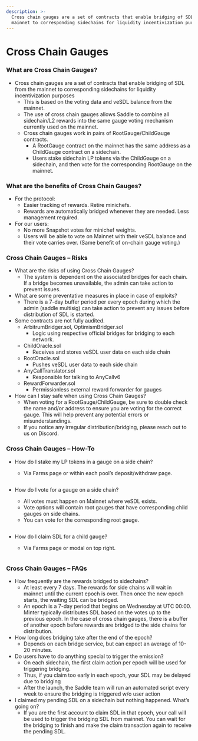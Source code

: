 ```yaml
---
description: >-
  Cross chain gauges are a set of contracts that enable bridging of SDL from the
  mainnet to corresponding sidechains for liquidity incentivization purposes.
---
```


# Cross Chain Gauges

### What are Cross Chain Gauges?

* Cross chain gauges are a set of contracts that enable bridging of SDL from the mainnet to corresponding sidechains for liquidity incentivization purposes
  * This is based on the voting data and veSDL balance from the mainnet.&#x20;
  * The use of cross chain gauges allows Saddle to combine all sidechain/L2 rewards into the same gauge voting mechanism currently used on the mainnet.
  * Cross chain gauges work in pairs of RootGauge/ChildGauge contracts.&#x20;
    * A RootGauge contract on the mainnet has the same address as a ChildGauge contract on a sidechain.&#x20;
    * Users stake sidechain LP tokens via the ChildGauge on a sidechain, and then vote for the corresponding RootGauge on the mainnet.

### What are the benefits of Cross Chain Gauges?

* For the protocol:
  * Easier tracking of rewards. Retire minichefs.
  * Rewards are automatically bridged whenever they are needed. Less management required.
* For our users:
  * No more Snapshot votes for minichef weights.
  * Users will be able to vote on Mainnet with their veSDL balance and their vote carries over. (Same benefit of on-chain gauge voting.)

### Cross Chain Gauges – Risks

* What are the risks of using Cross Chain Gauges?
  * The system is dependent on the associated bridges for each chain. If a bridge becomes unavailable, the admin can take action to prevent issues.
* What are some preventative measures in place in case of exploits?
  * There is a 7-day buffer period per every epoch during which the admin (saddle multisig) can take action to prevent any issues before distribution of SDL is started.
* Some contracts are not fully audited.&#x20;
  * ArbitrumBridger.sol, OptimismBridger.sol
    * Logic using respective official bridges for bridging to each network.
  * ChildOracle.sol
    * Receives and stores veSDL user data on each side chain
  * RootOracle.sol
    * Pushes veSDL user data to each side chain
  * AnyCallTranslator.sol
    * Responsible for talking to AnyCallv6
  * RewardForwarder.sol
    * Permissionless external reward forwarder for gauges
* How can I stay safe when using Cross Chain Gauges?
  * When voting for a RootGauge/ChildGauge, be sure to double check the name and/or address to ensure you are voting for the correct gauge. This will help prevent any potential errors or misunderstandings.
  * If you notice any irregular distribution/bridging, please reach out to us on Discord.

### Cross Chain Gauges – How-To

*   How do I stake my LP tokens in a gauge on a side chain?

    * Via Farms page or within each pool’s deposit/withdraw page.

    <figure><img src="https://lh6.googleusercontent.com/PDUZYowvkZPKqdT8im6lQxSAoz83Kd3cMg5AmzxZR6nA7qgoQ_9siu7V80FOW-R9UuA2_LDhi14_bAhoGsnDig-m_liHxznmjEa_787PD6jGgoiRVVHQOucuQ-JLc1D_n8r1gOKjDKRGFzNnsFBAeUKW3LSsKpld5XEkQoxdadxF1qgaOK9Fmhv0LQr0zg" alt=""><figcaption></figcaption></figure>
*   How do I vote for a gauge on a side chain?

    * All votes must happen on Mainnet where veSDL exists.
    * Vote options will contain root gauges that have corresponding child gauges on side chains.
    * You can vote for the corresponding root gauge.

    <figure><img src="https://lh6.googleusercontent.com/DVfnC6Hy74qbAWw1K7VlBdVZ8JurvI8IK-qxbfdRZxjpSfJNrLZGj-wYSujP_FKEOwTVBjHsA0rDhsh_UtXEARoVodqO4A54cwcaYSndVjk_i5bgTFHjNZyFhHTYKQsg8GhITo0xx-aLz-1hE6Bzg8F0AFQBVzWoK9Jq4JA2n-vsst0vQxM8EiqxuorSKA" alt=""><figcaption></figcaption></figure>
*   How do I claim SDL for a child gauge?

    * Via Farms page or modal on top right.

    <figure><img src="https://lh3.googleusercontent.com/xYv5mLroGW-4OGFtvRno-e73s-qet1caaOAjysBN8F27sdLZv9eX1WYa3JUgQ9mNqjQuLaWd09ZUF3sHRbUHzNpHPWc-uJO6N71Kf5eBLvndRp08esxYKVVPrlRgvFqazKLpvRGNcaq-kMjqS6nxHeyLzSg34QbB2g42fL8WIAvQKeZg46C8CmLZHqaDjg" alt=""><figcaption></figcaption></figure>

### Cross Chain Gauges – FAQs

* How frequently are the rewards bridged to sidechains?
  * At least every 7 days. The rewards for side chains will wait in mainnet until the current epoch is over. Then once the new epoch starts, the waiting SDL can be bridged.
  * An epoch is a 7-day period that begins on Wednesday at UTC 00:00. Minter typically distributes SDL based on the votes up to the previous epoch. In the case of cross chain gauges, there is a buffer of another epoch before rewards are bridged to the side chains for distribution.
* How long does bridging take after the end of the epoch?
  * Depends on each bridge service, but can expect an average of 10-20 minutes.
* Do users have to do anything special to trigger the emission?
  * On each sidechain, the first claim action per epoch will be used for triggering bridging.
  * Thus, if you claim too early in each epoch, your SDL may be delayed due to bridging&#x20;
  * After the launch, the Saddle team will run an automated script every week to ensure the bridging is triggered w/o user action
* I claimed my pending SDL on a sidechain but nothing happened. What’s going on?
  * If you are the first account to claim SDL in that epoch, your call will be used to trigger the bridging SDL from mainnet. You can wait for the bridging to finish and make the claim transaction again to receive the pending SDL.
